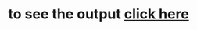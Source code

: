 # to see the output [click here](https://sv08sarthak.github.io/COURSERA-web-dev./ASSIGNMENT%20MODULES/Module5/index.html)
